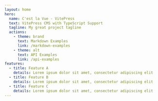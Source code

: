 ```yaml
---
layout: home
hero:
  name: C'est la Vue - VitePress
  text: VitePress CMS with TypeScript Support
  tagline: My great project tagline
  actions:
    - theme: brand
      text: Markdown Examples
      link: /markdown-examples
    - theme: alt
      text: API Examples
      link: /api-examples
features:
  - title: Feature A
    details: Lorem ipsum dolor sit amet, consectetur adipiscing elit
  - title: Feature B
    details: Lorem ipsum dolor sit amet, consectetur adipiscing elit
  - title: Feature C
    details: Lorem ipsum dolor sit amet, consectetur adipiscing elit
---
```


<PreviewCard title="Example" excerpt="Blah blah blah" image="" href="/blog/example" date="2023-10-10" />